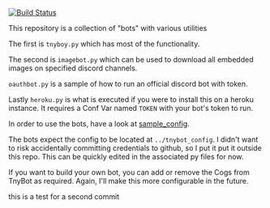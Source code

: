 [![Build Status](https://travis-ci.org/00firestar00/TnyBot-Discord.svg?branch=master)](https://travis-ci.org/00firestar00/TnyBot-Discord)

This repository is a collection of "bots" with various utilities

The first is `tnyboy.py` which has most of the functionality.

The second is `imagebot.py` which can be used to download all embedded images on specified discord channels.

`oauthbot.py` is a sample of how to run an official discord bot with token.

Lastly `heroku.py` is what is executed if you were to install this on a heroku instance. It requires a Conf Var named `TOKEN` with your bot's token to run. 

In order to use the bots, have a look at [sample_config](https://github.com/00firestar00/TnyBot-Discord/blob/master/sample_config).

The bots expect the config to be located at `../tnybot_config`.
I didn't want to risk accidentally committing credentials to github, so I put it put it outside this repo. 
This can be quickly edited in the associated py files for now.


If you want to build your own bot, you can add or remove the Cogs from TnyBot as required.
Again, I'll make this more configurable in the future.

this is a test for a second commit
